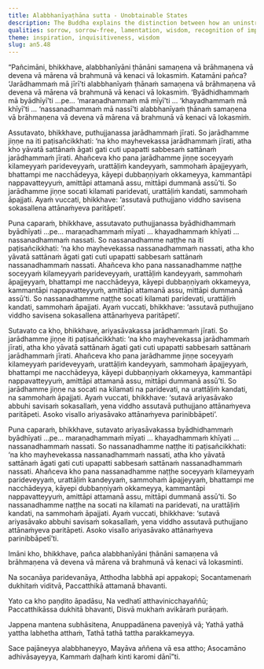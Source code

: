 ```yaml
---
title: Alabbhanīyaṭhāna sutta - Unobtainable States
description: The Buddha explains the distinction between how an uninstructed ordinary person and a learned disciple of the Noble Ones respond to the five unobtainable states of aging, illness, death, perishing, and loss.
qualities: sorrow, sorrow-free, lamentation, wisdom, recognition of impermanence, recognition of unsatisfactoriness, wisdom, discernment, quenching, patience
theme: inspiration, inquisitiveness, wisdom
slug: an5.48
---
```


“Pañcimāni, bhikkhave, alabbhanīyāni ṭhānāni samaṇena vā brāhmaṇena vā devena vā mārena vā brahmunā vā kenaci vā lokasmiṁ. Katamāni pañca? ‘Jarādhammaṁ mā jīrī’ti alabbhanīyaṁ ṭhānaṁ samaṇena vā brāhmaṇena vā devena vā mārena vā brahmunā vā kenaci vā lokasmiṁ. ‘Byādhidhammaṁ mā byādhīyī’ti …pe… ‘maraṇadhammaṁ mā mīyī’ti … ‘khayadhammaṁ mā khīyī’ti … ‘nassanadhammaṁ mā nassī’ti alabbhanīyaṁ ṭhānaṁ samaṇena vā brāhmaṇena vā devena vā mārena vā brahmunā vā kenaci vā lokasmiṁ.

Assutavato, bhikkhave, puthujjanassa jarādhammaṁ jīrati. So jarādhamme jiṇṇe na iti paṭisañcikkhati: ‘na kho mayhevekassa jarādhammaṁ jīrati, atha kho yāvatā sattānaṁ āgati gati cuti upapatti sabbesaṁ sattānaṁ jarādhammaṁ jīrati. Ahañceva kho pana jarādhamme jiṇṇe soceyyaṁ kilameyyaṁ parideveyyaṁ, urattāḷiṁ kandeyyaṁ, sammohaṁ āpajjeyyaṁ, bhattampi me nacchādeyya, kāyepi dubbaṇṇiyaṁ okkameyya, kammantāpi nappavatteyyuṁ, amittāpi attamanā assu, mittāpi dummanā assū’ti. So jarādhamme jiṇṇe socati kilamati paridevati, urattāḷiṁ kandati, sammohaṁ āpajjati. Ayaṁ vuccati, bhikkhave: ‘assutavā puthujjano viddho savisena sokasallena attānaṁyeva paritāpeti’.

Puna caparaṁ, bhikkhave, assutavato puthujjanassa byādhidhammaṁ byādhīyati …pe… maraṇadhammaṁ mīyati … khayadhammaṁ khīyati … nassanadhammaṁ nassati. So nassanadhamme naṭṭhe na iti paṭisañcikkhati: ‘na kho mayhevekassa nassanadhammaṁ nassati, atha kho yāvatā sattānaṁ āgati gati cuti upapatti sabbesaṁ sattānaṁ nassanadhammaṁ nassati. Ahañceva kho pana nassanadhamme naṭṭhe soceyyaṁ kilameyyaṁ parideveyyaṁ, urattāḷiṁ kandeyyaṁ, sammohaṁ āpajjeyyaṁ, bhattampi me nacchādeyya, kāyepi dubbaṇṇiyaṁ okkameyya, kammantāpi nappavatteyyuṁ, amittāpi attamanā assu, mittāpi dummanā assū’ti. So nassanadhamme naṭṭhe socati kilamati paridevati, urattāḷiṁ kandati, sammohaṁ āpajjati. Ayaṁ vuccati, bhikkhave: ‘assutavā puthujjano viddho savisena sokasallena attānaṁyeva paritāpeti’.

Sutavato ca kho, bhikkhave, ariyasāvakassa jarādhammaṁ jīrati. So jarādhamme jiṇṇe iti paṭisañcikkhati: ‘na kho mayhevekassa jarādhammaṁ jīrati, atha kho yāvatā sattānaṁ āgati gati cuti upapatti sabbesaṁ sattānaṁ jarādhammaṁ jīrati. Ahañceva kho pana jarādhamme jiṇṇe soceyyaṁ kilameyyaṁ parideveyyaṁ, urattāḷiṁ kandeyyaṁ, sammohaṁ āpajjeyyaṁ, bhattampi me nacchādeyya, kāyepi dubbaṇṇiyaṁ okkameyya, kammantāpi nappavatteyyuṁ, amittāpi attamanā assu, mittāpi dummanā assū’ti. So jarādhamme jiṇṇe na socati na kilamati na paridevati, na urattāḷiṁ kandati, na sammohaṁ āpajjati. Ayaṁ vuccati, bhikkhave: ‘sutavā ariyasāvako abbuhi savisaṁ sokasallaṁ, yena viddho assutavā puthujjano attānaṁyeva paritāpeti. Asoko visallo ariyasāvako attānaṁyeva parinibbāpeti’.

Puna caparaṁ, bhikkhave, sutavato ariyasāvakassa byādhidhammaṁ byādhīyati …pe… maraṇadhammaṁ mīyati … khayadhammaṁ khīyati … nassanadhammaṁ nassati. So nassanadhamme naṭṭhe iti paṭisañcikkhati: ‘na kho mayhevekassa nassanadhammaṁ nassati, atha kho yāvatā sattānaṁ āgati gati cuti upapatti sabbesaṁ sattānaṁ nassanadhammaṁ nassati. Ahañceva kho pana nassanadhamme naṭṭhe soceyyaṁ kilameyyaṁ parideveyyaṁ, urattāḷiṁ kandeyyaṁ, sammohaṁ āpajjeyyaṁ, bhattampi me nacchādeyya, kāyepi dubbaṇṇiyaṁ okkameyya, kammantāpi nappavatteyyuṁ, amittāpi attamanā assu, mittāpi dummanā assū’ti. So nassanadhamme naṭṭhe na socati na kilamati na paridevati, na urattāḷiṁ kandati, na sammohaṁ āpajjati. Ayaṁ vuccati, bhikkhave: ‘sutavā ariyasāvako abbuhi savisaṁ sokasallaṁ, yena viddho assutavā puthujjano attānaṁyeva paritāpeti. Asoko visallo ariyasāvako attānaṁyeva parinibbāpetī’ti.

Imāni kho, bhikkhave, pañca alabbhanīyāni ṭhānāni samaṇena vā brāhmaṇena vā devena vā mārena vā brahmunā vā kenaci vā lokasminti.

Na socanāya paridevanāya,
Atthodha labbhā api appakopi;
Socantamenaṁ dukhitaṁ viditvā,
Paccatthikā attamanā bhavanti.

Yato ca kho paṇḍito āpadāsu,
Na vedhatī atthavinicchayaññū;
Paccatthikāssa dukhitā bhavanti,
Disvā mukhaṁ avikāraṁ purāṇaṁ.

Jappena mantena subhāsitena,
Anuppadānena paveṇiyā vā;
Yathā yathā yattha labhetha atthaṁ,
Tathā tathā tattha parakkameyya.

Sace pajāneyya alabbhaneyyo,
Mayāva aññena vā esa attho;
Asocamāno adhivāsayeyya,
Kammaṁ daḷhaṁ kinti karomi dānī”ti.
